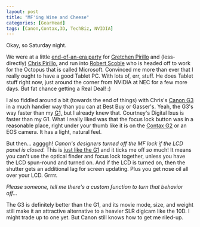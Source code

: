 ```yaml
---
layout: post
title: "MF'ing Wine and Cheese"
categories: [GearHead]
tags: [Canon,Contax,3D, TechBiz, NVIDIA]
---
```

Okay, so Saturday night.

We were at a little <a href="http://www.geekychick.net/blog/archives/000411.php">end-of-an-era party</a> for <a href="http://gretchen.pirillo.com/">Gretchen Pirillo</a> and (less-directly) <a href="http://chris.pirillo.com/">Chris Pirillo,</a> and run into
<a title="The Scobleizer Weblog" href="http://radio.weblogs.com/0001011/">Robert Scoble</a> who is headed off to work for the Octopus that is called Microsoft. Convinced me more than ever that I really ought to have a good Tablet PC. With lots of, err, stuff. He does Tablet stuff right now, just around the corner from NVIDIA at NEC for a few more days. But fat chance getting a Real Deal! :)

I also fiddled around a bit (towards the end of things) with Chris's <a href="/photo/G2.html">Canon G3</a> in a much handier way than you can at Best Buy or Gasser's. Yeah, the G3's way faster than my <a href="/photo/G1links.html">G1,</a> but I already knew that. Courtney's Digital Ixus is faster than my G1. What I really liked was that the focus lock button was in a reasonable place, right under your thumb like it is on the <a href="http://www.contaxg.com">Contax G2</a> or an EOS camera. It has a light, natural feel.

But then... aggggh! <i>Canon's designers turned off the MF lock if the LCD panel is closed.</i> This is <a href="/photo/G1focus.html">just like the G1</a> and it ticks me off <i>so</i> much! It means you can't use the optical finder and focus lock together, unless you have the LCD spun-round and turned on. And if the LCD is turned on, then the shutter gets an additional lag for screen updating. Plus you get nose oil all over your LCD. Grrrr.

<i>Please someone, tell me there's a custom function to turn that behavior off...</i>

The G3 is definitely better than the G1, and its movie mode, size, and weight still make it an attractive alternative to a heavier SLR digicam like the 10D. I might trade up to one yet. But Canon still knows how to get me riled-up.
